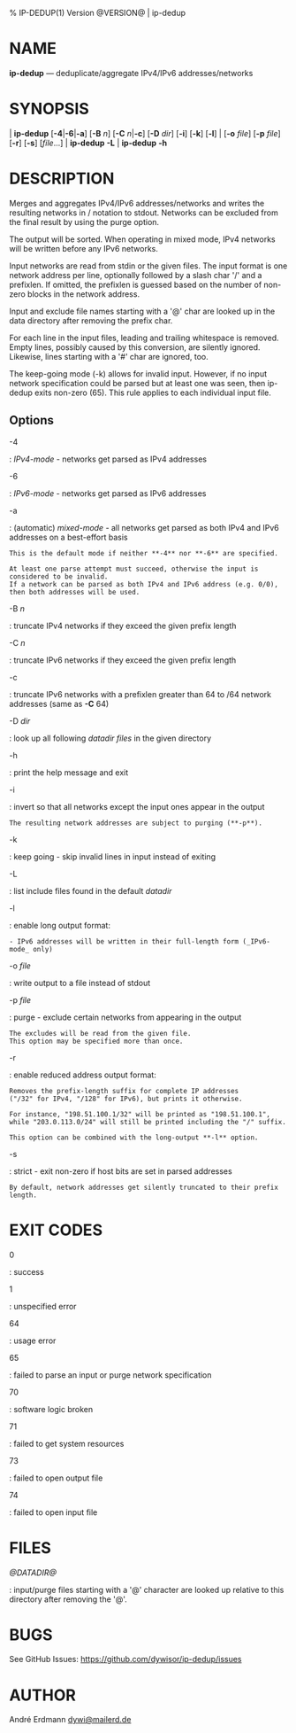 % IP-DEDUP(1) Version @VERSION@ | ip-dedup

NAME
====

**ip-dedup** — deduplicate/aggregate IPv4/IPv6 addresses/networks


SYNOPSIS
========

| **ip-dedup** \[**-4**|**-6**|**-a**] \[**-B** _n_] \[**-C** _n_|**-c**] \[**-D** _dir_] \[**-i**\] \[**-k**\] \[**-l**\]
|          \[**-o** _file_] \[**-p** _file_] \[**-r**\] \[**-s**\] \[_file_...]
| **ip-dedup** **-L**
| **ip-dedup** **-h**



DESCRIPTION
===========

Merges and aggregates IPv4/IPv6 addresses/networks and writes
the resulting networks in <addr>/<prefixlen> notation to stdout.
Networks can be excluded from the final result by using the purge option.

The output will be sorted. When operating in mixed mode,
IPv4 networks will be written before any IPv6 networks.

Input networks are read from stdin or the given files.
The input format is one network address per line,
optionally followed by a slash char '/' and a prefixlen.
If omitted, the prefixlen is guessed based on the number
of non-zero blocks in the network address.

Input and exclude file names starting with a '@' char are looked up
in the data directory after removing the prefix char.

For each line in the input files,
leading and trailing whitespace is removed.
Empty lines, possibly caused by this conversion, are silently ignored.
Likewise, lines starting with a '#' char are ignored, too.

The keep-going mode (-k) allows for invalid input.
However, if no input network specification could be parsed
but at least one was seen, then ip-dedup exits non-zero (65).
This rule applies to each individual input file.


Options
-------

-4

:   _IPv4-mode_ - networks get parsed as IPv4 addresses

-6

:   _IPv6-mode_ - networks get parsed as IPv6 addresses

-a

:   (automatic) _mixed-mode_ - all networks get parsed as both IPv4 and IPv6 addresses on a best-effort basis

    This is the default mode if neither **-4** nor **-6** are specified.

    At least one parse attempt must succeed, otherwise the input is considered to be invalid.
    If a network can be parsed as both IPv4 and IPv6 address (e.g. 0/0),
    then both addresses will be used.

-B _n_

:   truncate IPv4 networks if they exceed the given prefix length

-C _n_

:   truncate IPv6 networks if they exceed the given prefix length

-c

:   truncate IPv6 networks with a prefixlen greater than 64 to /64 network addresses (same as **-C** 64)

-D _dir_

:   look up all following _datadir files_ in the given directory

-h

:   print the help message and exit

-i

:   invert so that all networks except the input ones appear in the output

    The resulting network addresses are subject to purging (**-p**).

-k

:   keep going - skip invalid lines in input instead of exiting

-L

:   list include files found in the default _datadir_

-l

:   enable long output format:

    - IPv6 addresses will be written in their full-length form (_IPv6-mode_ only)

-o _file_

:   write output to a file instead of stdout

-p _file_

:   purge - exclude certain networks from appearing in the output

    The excludes will be read from the given file.
    This option may be specified more than once.

-r

:   enable reduced address output format:

    Removes the prefix-length suffix for complete IP addresses
    ("/32" for IPv4, "/128" for IPv6), but prints it otherwise.

    For instance, "198.51.100.1/32" will be printed as "198.51.100.1",
    while "203.0.113.0/24" will still be printed including the "/" suffix.

    This option can be combined with the long-output **-l** option.

-s

:   strict - exit non-zero if host bits are set in parsed addresses

    By default, network addresses get silently truncated to their prefix length.


EXIT CODES
==========

0

:   success

1

:   unspecified error

64

:   usage error

65

:   failed to parse an input or purge network specification

70

:   software logic broken

71

:   failed to get system resources

73

:   failed to open output file

74

:   failed to open input file


FILES
=====

*@DATADIR@*

:   input/purge files starting with a '@' character are looked
    up relative to this directory after removing the '@'.


BUGS
====

See GitHub Issues: <https://github.com/dywisor/ip-dedup/issues>


AUTHOR
======

André Erdmann <dywi@mailerd.de>
